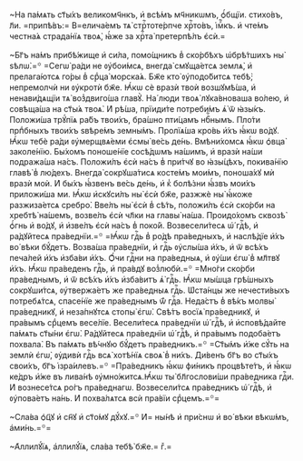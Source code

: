 ~На па́мѧть ст҃ы́хъ великомч҃нкъ, и҆ всѣ́мъ мч҃никѡмъ, ѻ҆́бщїи. стихо́въ,
л҃и. =припѣ́въ:= В=елича́емъ тѧ̀ стрⷭ҇тоте́рпче хрⷭ҇то́въ, і҆мⷬ҇къ. и҆ чте́мъ
честна́ѧ страда́нїѧ твоѧ̀, ꙗ҆́же за хрⷭ҇та̀ претерпѣ́лъ є҆сѝ.=

~Бг҃ъ на́мъ прибѣ́жище и҆ си́ла, помо́щникъ в̾ ско́рбѣхъ ѡ҆брѣ́тшихъ ны̀
ѕѣлѡ̀.=꙳ =Сегѡ̀ ра́ди не ᲂу҆бои́мсѧ, внегда̀ смꙋща́етсѧ землѧ̀, и҆ прелага́ютсѧ
го́ры в̾ срⷣца̀ морска́ѧ. Бж҃е кто̀ ᲂу҆подо́битсѧ тебѣ̀; непремолчѝ ни
ᲂу҆кротѝ бж҃е. Ꙗ҆́кѡ сѐ вразѝ твоѝ возшꙋмѣ́ша, и҆ ненави́дѧщїи тѧ̀
воз̾двиго́ша главꙋ̀. На́ люди твоѧ̀ лꙋка́вноваша во́лею, и҆ совѣща́ша на ст҃ы́ѧ
твоѧ̀. И҆ рѣ́ша, прїиди́те потреби́мъ ѧ҆̀ ѿ ꙗ҆зы́къ. Положи́ша трꙋ́пїѧ ра́бъ
твои́хъ, бра́шно пти́цамъ нбⷭ҇нымъ. Пло́ти прпⷣбныхъ твои́хъ ѕвѣре́мъ земны́мъ.
Пролїѧ́ша кро́вь и҆́хъ ꙗ҆́кѡ во́дꙋ. Ꙗ҆́кѡ тебѐ ра́ди ᲂу҆мерщвѧ́еми є҆смы̀
ве́сь де́нь. Вмѣни́хомсѧ ꙗ҆́кѡ ѻ҆вца̀ заколе́нїю. Бы́хомъ поноше́нїе сосѣ́дѡмъ
на́шимъ, и҆ вразѝ на́ши подража́ша на́съ. Положи́лъ є҆сѝ на́съ в̾ при́тчꙋ во
ꙗ҆зы́цѣхъ, покива́нїю главѣ̀ в̾ лю́дехъ. Внегда̀ сокрꙋша́тисѧ косте́мъ мои́мъ,
поноша́хꙋ мѝ вразѝ моѝ. И҆ бы́хъ ꙗ҆́звенъ ве́сь де́нь, и҆ к̾ болѣ́зни ꙗ҆́звъ
мои́хъ приложи́ша ми. Ꙗ҆́кѡ и҆скꙋси́лъ ны̀ є҆сѝ бж҃е, разжжѐ ны̀ ꙗ҆́коже
разжиза́етсѧ сребро̀. Вве́лъ ны̀ є҆сѝ в̾ сѣ́ть, положи́лъ є҆сѝ ско́рби на
хребтѣ̀ на́шемъ, возве́лъ є҆сѝ чл҃ки на главы̀ на́ша. Проидо́хомъ сквозѣ̀
ѻ҆́гнь и҆ во́дꙋ, и҆ и҆зве́лъ є҆сѝ на́съ в̾ поко́й. Возвесели́тесѧ ѡ҆́ гдⷭ҇ѣ, и҆
ра́дꙋйтесѧ пра́веднїи.=꙳ =Ꙗ҆́кѡ гдⷭ҇ь в̾ ро́дѣ пра́ведныхъ, и҆ наслѣ́дїе и҆́хъ
во́ вѣки бꙋ́детъ. Возва́ша пра́веднїи, и҆ гдⷭ҇ь ᲂу҆слы́ша и҆́хъ, и҆ ѿ всѣ́хъ
печа́лей и҆́хъ и҆зба́ви и҆́хъ. Ѻ҆́чи гдⷭ҇ни на пра́ведныѧ, и҆ ᲂу҆́ши є҆гѡ̀ в̾
мл҃твꙋ и҆́хъ. Ꙗ҆́кѡ пра́веденъ гдⷭ҇ь, и҆ пра́вдꙋ воз̾любѝ.=꙳ =Мно́ги ско́рби
пра́веднымъ, и҆ ѿ всѣ́хъ и҆́хъ и҆зба́витъ ѧ҆̀ гдⷭ҇ь. Ꙗ҆́кѡ мы́шца грѣ́шныхъ
сокрꙋши́тсѧ, ᲂу҆твержа́етъ же пра́ведныѧ гдⷭ҇ь. Ѡ҆ста́нцы же нечести́выхъ
потребѧ́тсѧ, спасе́нїе же пра́веднымъ ѿ́ гдⷭ҇а. Неда́стъ в̾ вѣ́къ молвы̀
пра́ведникꙋ, и҆ неза́пнꙋтсѧ стопы̀ є҆гѡ̀. Свѣ́тъ восїѧ̀ пра́ведникꙋ, и҆
пра́вымъ срⷣцемъ весе́лїе. Весели́тесѧ пра́веднїи ѡ҆́ гдⷭ҇ѣ, и҆ и҆сповѣ́дайте
па́мѧть ст҃ы́ни є҆гѡ̀. Ра́дꙋйтесѧ пра́веднїи ѡ҆́ гдⷭ҇ѣ, и҆ пра́вымъ подоба́етъ
похвала̀. Въ па́мѧть вѣ́чнꙋю бꙋ́детъ пра́ведникъ.=꙳ =Ст҃ы́мъ и҆́же сꙋ́ть на
землѝ є҆гѡ̀, ᲂу҆дивѝ гдⷭ҇ь всѧ̀ хотѣ́нїѧ своѧ̀ в̾ ни́хъ. Ди́венъ бг҃ъ во
ст҃ы́хъ свои́хъ, бг҃ъ і҆зра́илевъ.=꙳ =Пра́ведникъ ꙗ҆́кѡ фи́никъ процвѣте́тъ, и҆
ꙗ҆́кѡ ке́дръ и҆́же въ лива́нѣ ᲂу҆мно́житсѧ.Ꙗ҆́кѡ ты̀ бл҃гослови́ши пра́ведника
гдⷭ҇и. И҆ вознесе́тсѧ ро́гъ пра́веднагѡ. Возвесели́тсѧ пра́ведникъ ѡ҆́ гдⷭ҇ѣ, и҆
ᲂу҆пова́етъ на́нь. И҆ похва́лѧтсѧ всѝ пра́вїи срⷣцемъ.=꙳=

~Сла́ва ѻ҆ц҃ꙋ и҆ сн҃ꙋ и҆ ст҃о́мꙋ дꙋ́хꙋ.=꙳ И҆= ны́нѣ и҆ при́снѡ и҆ во́ вѣки
вѣкѡ́мъ, а҆ми́нь.=꙳=

~А҆ллилꙋ́їѧ, а҆ллилꙋ́їѧ, сла́ва тебѣ̀ бж҃е.= гⷤ.=


